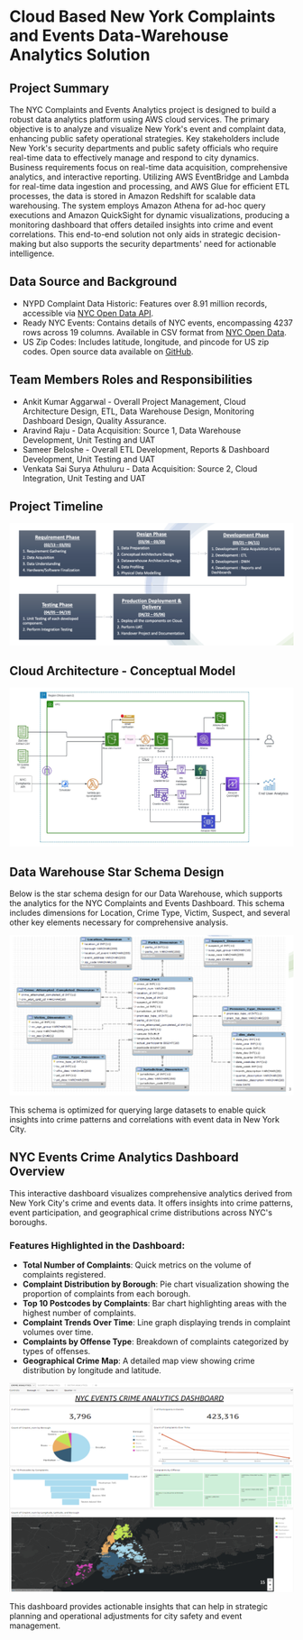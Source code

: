# Cloud Based New York Complaints and Events Data-Warehouse Analytics Solution

## Project Summary
The NYC Complaints and Events Analytics project is designed to build a robust data analytics platform using AWS cloud services. The primary objective is to analyze and visualize New York's event and complaint data, enhancing public safety operational strategies. Key stakeholders include New York's security departments and public safety officials who require real-time data to effectively manage and respond to city dynamics. Business requirements focus on real-time data acquisition, comprehensive analytics, and interactive reporting. Utilizing AWS EventBridge and Lambda for real-time data ingestion and processing, and AWS Glue for efficient ETL processes, the data is stored in Amazon Redshift for scalable data warehousing. The system employs Amazon Athena for ad-hoc query executions and Amazon QuickSight for dynamic visualizations, producing a monitoring dashboard that offers detailed insights into crime and event correlations. This end-to-end solution not only aids in strategic decision-making but also supports the security departments' need for actionable intelligence.

## Data Source and Background
* NYPD Complaint Data Historic: Features over 8.91 million records, accessible via [NYC Open Data API](https://data.cityofnewyork.us/Public-Safety/NYPD-Complaint-Data-Historic/qgea-i56i/about_data).
* Ready NYC Events: Contains details of NYC events, encompassing 4237 rows across 19 columns. Available in CSV format from [NYC Open Data](https://data.cityofnewyork.us/Public-Safety/Ready-NY-Events/hyur-qpyf/about_data).
* US Zip Codes: Includes latitude, longitude, and pincode for US zip codes. Open source data available on [GitHub](https://gist.github.com/erichurst/7882666).

## Team Members Roles and Responsibilities

* Ankit Kumar Aggarwal - Overall Project Management, Cloud Architecture Design, ETL, Data Warehouse Design, Monitoring Dashboard Design, Quality Assurance.
* Aravind  Raju - Data Acquisition: Source 1, Data Warehouse Development, Unit Testing and UAT
* Sameer Beloshe - Overall ETL Development, Reports & Dashboard Development, Unit Testing and UAT
* Venkata Sai Surya Athuluru - Data Acquisition: Source 2, Cloud Integration, Unit Testing and UAT

## Project Timeline
![Alt text](documentations/Project_Timeline.png)

## Cloud Architecture - Conceptual Model
![Alt text](documentations/Conceptual_Model.jpeg)

## Data Warehouse Star Schema Design

Below is the star schema design for our Data Warehouse, which supports the analytics for the NYC Complaints and Events Dashboard. This schema includes dimensions for Location, Crime Type, Victim, Suspect, and several other key elements necessary for comprehensive analysis.

![Data Warehouse Star Schema](documentations/DWH_Star_Schema.png)

This schema is optimized for querying large datasets to enable quick insights into crime patterns and correlations with event data in New York City.

## NYC Events Crime Analytics Dashboard Overview

This interactive dashboard visualizes comprehensive analytics derived from New York City's crime and events data. It offers insights into crime patterns, event participation, and geographical crime distributions across NYC's boroughs.

### Features Highlighted in the Dashboard:
- **Total Number of Complaints**: Quick metrics on the volume of complaints registered.
- **Complaint Distribution by Borough**: Pie chart visualization showing the proportion of complaints from each borough.
- **Top 10 Postcodes by Complaints**: Bar chart highlighting areas with the highest number of complaints.
- **Complaint Trends Over Time**: Line graph displaying trends in complaint volumes over time.
- **Complaints by Offense Type**: Breakdown of complaints categorized by types of offenses.
- **Geographical Crime Map**: A detailed map view showing crime distribution by longitude and latitude.

![NYC Events Crime Analytics Dashboard](documentations/NYC_Events_Crime_Analytics_Dashboard.png)

This dashboard provides actionable insights that can help in strategic planning and operational adjustments for city safety and event management.

